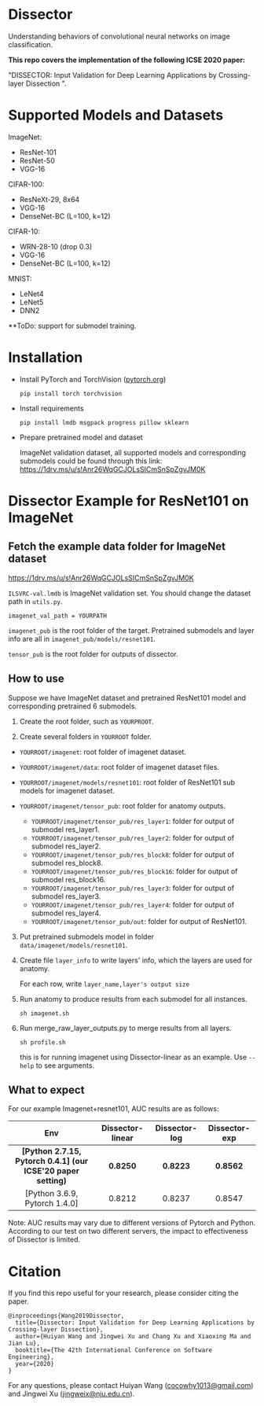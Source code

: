 # Dissector

Understanding behaviors of convolutional neural networks on image classification.

**This repo covers the implementation of the following ICSE 2020 paper:**

"DISSECTOR: Input Validation for Deep Learning Applications by Crossing-layer Dissection
".


# Supported Models and Datasets
  ImageNet:
    
  * ResNet-101
  * ResNet-50
  * VGG-16
  
  CIFAR-100:
  * ResNeXt-29, 8x64
  * VGG-16
  * DenseNet-BC (L=100, k=12)
  
  CIFAR-10:  
  * WRN-28-10 (drop 0.3)
  * VGG-16
  * DenseNet-BC (L=100, k=12)

  MNIST:
  * LeNet4
  * LeNet5
  * DNN2
  

 **ToDo: support for submodel training.

# Installation

- Install PyTorch and TorchVision ([pytorch.org](http://pytorch.org))
  ```
  pip install torch torchvision
  ```
- Install requirements

    ```
    pip install lmdb msgpack progress pillow sklearn
    ```
- Prepare pretrained model and dataset
    
    ImageNet validation dataset, all supported models and corresponding submodels could be found through this link: https://1drv.ms/u/s!Anr26WqGCJOLsSICmSnSpZgvJM0K
# Dissector Example for ResNet101 on ImageNet

## Fetch the example data folder for ImageNet dataset 

https://1drv.ms/u/s!Anr26WqGCJOLsSICmSnSpZgvJM0K

`ILSVRC-val.lmdb` is ImageNet validation set. You should change the dataset path in `utils.py`.

    imagenet_val_path = YOURPATH

`imagenet_pub` is the root folder of the target. Pretrained submodels and layer info are all in `imagenet_pub/models/resnet101`.

`tensor_pub` is the root folder for outputs of dissector.

 ## How to use

Suppose we have ImageNet dataset and pretrained ResNet101 model and corresponding pretrained 6 submodels.

1. Create the root folder, such as `YOURPROOT`.

2. Create several folders in `YOURROOT` folder.

  - `YOURROOT/imagenet`: root folder of imagenet dataset.

  - `YOURROOT/imagenet/data`: root folder of imagenet dataset files.

  - `YOURROOT/imagenet/models/resnet101`: root folder of ResNet101 sub models for imagenet dataset.

  - `YOURROOT/imagenet/tensor_pub`: root folder for anatomy outputs.

    - `YOURROOT/imagenet/tensor_pub/res_layer1`: folder for output of submodel res_layer1.
    - `YOURROOT/imagenet/tensor_pub/res_layer2`: folder for output of submodel res_layer2.
    - `YOURROOT/imagenet/tensor_pub/res_block8`: folder for output of submodel res_block8.
    - `YOURROOT/imagenet/tensor_pub/res_block16`: folder for output of submodel res_block16.
    - `YOURROOT/imagenet/tensor_pub/res_layer3`: folder for output of submodel res_layer3.
    - `YOURROOT/imagenet/tensor_pub/res_layer4`: folder for output of submodel res_layer4.
    - `YOURROOT/imagenet/tensor_pub/out`: folder for output of ResNet101.

3. Put pretrained submodels model in folder `data/imagenet/models/resnet101`.

4. Create file `layer_info` to write layers' info, which the layers are used for anatomy.

    For each row, write `layer_name,layer's output size`

5. Run anatomy to produce results from each submodel for all instances.

    ```
    sh imagenet.sh
    ```
6. Run merge_raw_layer_outputs.py to merge results from all layers.

    ```
    sh profile.sh
    ```
    this is for running imagenet using Dissector-linear as an example.
Use `--help` to see arguments.

## What to expect
   For our example Imagenet+resnet101, AUC results are as follows:
    
| Env |    Dissector-linear    |    Dissector-log    |    Dissector-exp   | 
|:---------------:|:-----------------:|:-----------------:|:-----------------:|
| **[Python 2.7.15, Pytorch 0.4.1] (our ICSE'20 paper setting)** | **0.8250** | **0.8223** | **0.8562** |
| [Python 3.6.9, Pytorch 1.4.0] | 0.8212 | 0.8237 | 0.8547 |

Note: AUC results may vary due to different versions of Pytorch and Python. According to our test on two different servers, the impact to effectiveness of Dissector is limited.

# Citation

If you find this repo useful for your research, please consider citing the paper.

```
@inproceedings{Wang2019Dissector,
  title={Dissector: Input Validation for Deep Learning Applications by Crossing-layer Dissection},
  author={Huiyan Wang and Jingwei Xu and Chang Xu and Xiaoxing Ma and Jian Lu},
  booktitle={The 42th International Conference on Software Engineering},
  year={2020}
}
```

For any questions, please contact Huiyan Wang (cocowhy1013@gmail.com) and Jingwei Xu (jingweix@nju.edu.cn).
